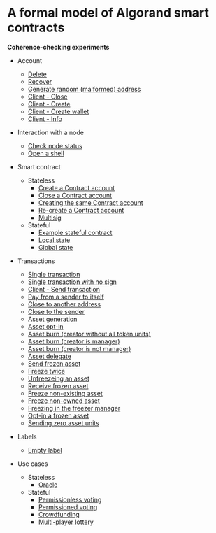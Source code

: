 # A formal model of Algorand smart contracts
**Coherence-checking experiments**

- Account
  - [Delete](https://github.com/blockchain-unica/asc1-experiments/blob/master/account/delete.md#delete_account)
  - [Recover](https://github.com/blockchain-unica/asc1-experiments/blob/master/account/recover.md#recover_account)
  - [Generate random (malformed) address](https://github.com/blockchain-unica/asc1-experiments/blob/master/account/create_random_address.md#create_malformed_address)
  - [Client - Close](https://github.com/blockchain-unica/asc1-experiments/blob/master/account/client_nodejs/close.js#close_account)
  - [Client - Create](https://github.com/blockchain-unica/asc1-experiments/blob/master/account/client_nodejs/create.js#create_account)
  - [Client - Create wallet](https://github.com/blockchain-unica/asc1-experiments/blob/master/account/client_nodejs/create_wallet.js#create_wallet)
  - [Client - Info](https://github.com/blockchain-unica/asc1-experiments/blob/master/account/client_nodejs/info.js#info_account)

- Interaction with a node
  - [Check node status](https://github.com/blockchain-unica/asc1-experiments/blob/master/node_interaction/check_node_status.md#check_node_status)
  - [Open a shell](https://github.com/blockchain-unica/asc1-experiments/blob/master/node_interaction/open_shell.md#open_shell)

- Smart contract
  - Stateless
    - [Create a Contract account](https://github.com/blockchain-unica/asc1-experiments/blob/master/smart_contract/stateless/create_contract_account.md#create_contract_account)
    - [Close a Contract account](https://github.com/blockchain-unica/asc1-experiments/blob/master/smart_contract/stateless/close_contract_account.md#close_contract_account)
    - [Creating the same Contract account](https://github.com/blockchain-unica/asc1-experiments/blob/master/smart_contract/stateless/same_contract_account.md#same_script)
    - [Re-create a Contract account](https://github.com/blockchain-unica/asc1-experiments/blob/master/smart_contract/stateless/re_create_contract_account.md#re_create_contract_account)
    - [Multisig](https://github.com/blockchain-unica/asc1-experiments/blob/master/smart_contract/stateless/multisig.md#multisig)
  - Stateful
    - [Example stateful contract](https://github.com/blockchain-unica/asc1-experiments/blob/master/smart_contract/stateful/example_stateful_contract.md)
    - [Local state](https://github.com/blockchain-unica/asc1-experiments/blob/master/smart_contract/stateful/local_state.md)
    - [Global state](https://github.com/blockchain-unica/asc1-experiments/blob/master/smart_contract/stateful/global_state.md)
    

- Transactions
  - [Single transaction](https://github.com/blockchain-unica/asc1-experiments/blob/master/transactions/single_transaction.md#single_transaction)
  - [Single transaction with no sign](https://github.com/blockchain-unica/asc1-experiments/blob/master/transactions/single_transaction_no_sign.md#send_single_transaction_no_sign)
  - [Client - Send transaction](https://github.com/blockchain-unica/asc1-experiments/blob/master/transactions/client_nodejs/send.js#send_single_transaction)
  - [Pay from a sender to itself](https://github.com/blockchain-unica/asc1-experiments/blob/master/transactions/tx-pay-snd_eq_rcv.md#pay-sender-eq-receiver)
  - [Close to another address](https://github.com/blockchain-unica/asc1-experiments/blob/master/transactions/tx-close.md#close-to-another-address)
  - [Close to the sender](https://github.com/blockchain-unica/asc1-experiments/blob/master/transactions/tx-close.md#close-to-the-sender)
  - [Asset generation](https://github.com/blockchain-unica/asc1-experiments/blob/master/transactions/tx-gen-optin-burn.md#gen)
  - [Asset opt-in](https://github.com/blockchain-unica/asc1-experiments/blob/master/transactions/tx-gen-optin-burn.md#opt-in)
  - [Asset burn (creator without all token units)](https://github.com/blockchain-unica/asc1-experiments/blob/master/transactions/tx-gen-optin-burn.md#burn-creator-without-all-token-units)
  - [Asset burn (creator is manager)](https://github.com/blockchain-unica/asc1-experiments/blob/master/transactions/tx-gen-optin-burn.md#burn-creator-is-manager)
  - [Asset burn (creator is not manager)](https://github.com/blockchain-unica/asc1-experiments/blob/master/transactions/tx-gen-optin-burn.md#burn-creator-is-not-manager)
  - [Asset delegate](https://github.com/blockchain-unica/asc1-experiments/blob/master/transactions/tx-asset-config.md#delegate)
  - [Send frozen asset](https://github.com/blockchain-unica/asc1-experiments/blob/master/transactions/tx-freeze.md#send-frozen-asset)
  - [Freeze twice](https://github.com/blockchain-unica/asc1-experiments/blob/master/transactions/tx-freeze.md#freeze-twice)
  - [Unfreezeing an asset](https://github.com/blockchain-unica/asc1-experiments/blob/master/transactions/tx-freeze.md#unfreezing-an-asset)
  - [Receive frozen asset](https://github.com/blockchain-unica/asc1-experiments/blob/master/transactions/tx-freeze.md#receive-frozen-asset)
  - [Freeze non-existing asset](https://github.com/blockchain-unica/asc1-experiments/blob/master/transactions/tx-freeze.md#freeze-non-existing-asset)
  - [Freeze non-owned asset](https://github.com/blockchain-unica/asc1-experiments/blob/master/transactions/tx-freeze.md#freeze-non-owned-asset)
  - [Freezing in the freezer manager](https://github.com/blockchain-unica/asc1-experiments/blob/master/transactions/tx-freeze.md#freezing-in-the-freezer-manager)
  - [Opt-in a frozen asset](https://github.com/blockchain-unica/asc1-experiments/blob/master/transactions/tx-freeze.md#opt-in-a-frozen-asset)
  - [Sending zero asset units](https://github.com/blockchain-unica/asc1-experiments/blob/master/transactions/tx-freeze.md#sending-zero-asset-units)

- Labels
  - [Empty label](https://github.com/blockchain-unica/asc1-experiments/blob/master/labels/empty_label.md#empty_label)

- Use cases
  - Stateless
    - [Oracle](https://github.com/blockchain-unica/asc1-experiments/blob/master/use_cases/stateless/oracle.md#oracle)
  - Stateful
    - [Permissionless voting](https://github.com/blockchain-unica/asc1-experiments/blob/master/use_cases/stateful/permissionless_voting.md#permissionless-voting)
    - [Permissioned voting](https://github.com/blockchain-unica/asc1-experiments/blob/master/use_cases/stateful/permissioned_voting.md#permissioned-voting)
    - [Crowdfunding](https://github.com/blockchain-unica/asc1-experiments/blob/master/use_cases/stateful/crowdfunding.md#crowdfunding)
    - [Multi-player lottery](https://github.com/blockchain-unica/asc1-experiments/blob/master/use_cases/stateful/lottery.md#multi-player-lottery)
